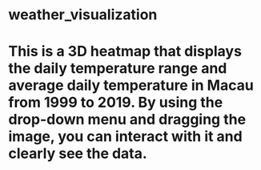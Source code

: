 # weather_visualization
# This is a 3D heatmap that displays the daily temperature range and average daily temperature in Macau from 1999 to 2019. By using the drop-down menu and dragging the image, you can interact with it and clearly see the data.
